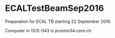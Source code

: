 # ECALTestBeamSep2016
Preparation for ECAL TB starting 22 September 2016

Computer in 13/S-043 is pcminn34.cern.ch
